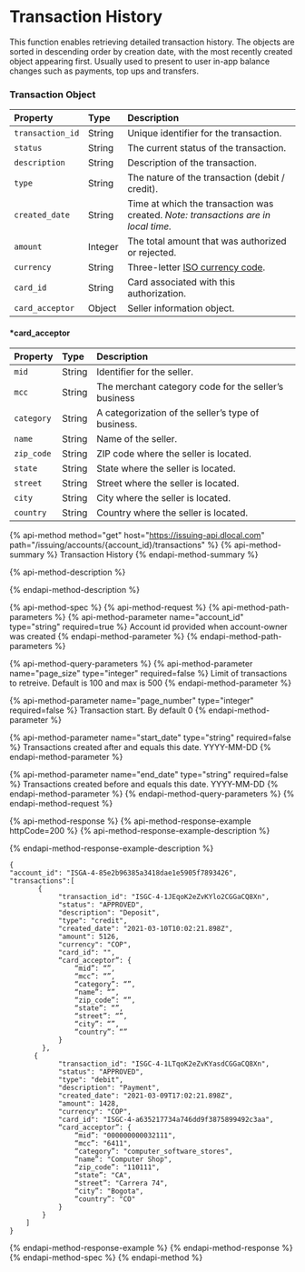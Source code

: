 # Transaction History

This function enables retrieving detailed transaction history. The objects are sorted in descending order by creation date, with the most recently created object appearing first. Usually used to present to user in-app balance changes such as payments, top ups and transfers. 

### Transaction Object <a id="transaction-object"></a>

| Property | **Type** | **Description** |
| :--- | :--- | :--- |
| `transaction_id` | String | Unique identifier for the transaction. |
| `status` | String | The current status of the transaction. |
| `description` | String | Description of the transaction. |
| `type` | String | The nature of the transaction \(debit / credit\). |
| `created_date` | String | Time at which the transaction was created. _Note: transactions are in local time._  |
| `amount` | Integer | The total amount that was authorized or rejected. |
| `currency` | String | Three-letter [ISO currency code](https://www.iso.org/iso-4217-currency-codes.html). |
| `card_id` | String | Card associated with this authorization. |
| `card_acceptor` | Object | Seller information object.  |

#### \*card\_acceptor <a id="headers"></a>

| Property | **Type** | **Description** |
| :--- | :--- | :--- |
| `mid` | String | Identifier for the seller. |
| `mcc` | String | The merchant category code for the seller’s business |
| `category` | String | A categorization of the seller’s type of business. |
| `name` | String | Name of the seller. |
| `zip_code` | String | ZIP code where the seller is located.  |
| `state` | String | State where the seller is located. |
| `street` | String | Street where the seller is located. |
| `city` | String | City where the seller is located. |
| `country` | String | Country where the seller is located. |

{% api-method method="get" host="https://issuing-api.dlocal.com" path="/issuing/accounts/{account\_id}/transactions" %}
{% api-method-summary %}
Transaction History
{% endapi-method-summary %}

{% api-method-description %}

{% endapi-method-description %}

{% api-method-spec %}
{% api-method-request %}
{% api-method-path-parameters %}
{% api-method-parameter name="account\_id" type="string" required=true %}
Account id provided when account-owner was created
{% endapi-method-parameter %}
{% endapi-method-path-parameters %}

{% api-method-query-parameters %}
{% api-method-parameter name="page\_size" type="integer" required=false %}
Limit of transactions to retreive. Default is 100 and max is 500
{% endapi-method-parameter %}

{% api-method-parameter name="page\_number" type="integer" required=false %}
Transaction start. By default 0
{% endapi-method-parameter %}

{% api-method-parameter name="start\_date" type="string" required=false %}
Transactions created after and equals this date. YYYY-MM-DD
{% endapi-method-parameter %}

{% api-method-parameter name="end\_date" type="string" required=false %}
Transactions created before and equals this date. YYYY-MM-DD
{% endapi-method-parameter %}
{% endapi-method-query-parameters %}
{% endapi-method-request %}

{% api-method-response %}
{% api-method-response-example httpCode=200 %}
{% api-method-response-example-description %}

{% endapi-method-response-example-description %}

```
{
"account_id": "ISGA-4-85e2b96385a3418dae1e5905f7893426",
"transactions":[
       {
            "transaction_id": "ISGC-4-1JEqoK2eZvKYlo2CGGaCQ8Xn",
            "status": "APPROVED",
            "description": "Deposit",
            "type": "credit",
            "created_date": "2021-03-10T10:02:21.898Z",
            "amount": 5126,
            "currency": "COP",
            "card_id": "",
            “card_acceptor”: {
                “mid”: “”,
                “mcc”: “”,
                “category”: “”,
                “name”: “”,
                “zip_code”: “”,
                “state”: “”,
                “street”: “”,
                “city”: “”,
                “country”: “”
            }
        },  
      {
            "transaction_id": "ISGC-4-1LTqoK2eZvKYasdCGGaCQ8Xn",
            "status": "APPROVED",
            "type": "debit",
            "description": "Payment",
            "created_date": "2021-03-09T17:02:21.898Z",
            "amount": 1428,
            "currency": "COP",
            "card_id": "ISGC-4-a635217734a746dd9f3875899492c3aa",
            “card_acceptor”: {
                “mid”: "000000000032111",
                “mcc”: "6411",
                “category”: "computer_software_stores",
                “name”: "Computer Shop",
                “zip_code”: "110111",
                “state”: "CA",
                “street”: "Carrera 74",
                “city”: "Bogota",
                “country”: "CO"
            }
        }           
    ]
}
```
{% endapi-method-response-example %}
{% endapi-method-response %}
{% endapi-method-spec %}
{% endapi-method %}

